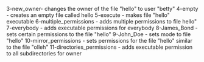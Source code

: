 3-new_owner- changes the owner of the file "hello" to user "betty"
4-empty - creates an empty file called hello
5-execute - makes file "hello" executable
6-multiple_permissions - adds multiple permissions to file hello"
7-everybody - adds executable permissions for everybody
8-James_Bond - sets certain permissions to the file "hello"
9-John_Doe - sets mode to file "hello"
10-mirror_permissions - sets permissions for the file "hello" similar to the file "olleh"
11-directories_permissions - adds executable permission to all subdirectories for owner
